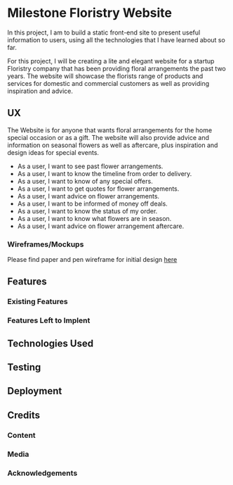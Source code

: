 # Milestone Floristry Website

In this project, I am to build a static front-end site to present useful information to users, using all the technologies that I have learned about so far.

For this project, I will be creating a lite and elegant website for a startup Floristry company that has been providing floral arrangements the past two years. The website will showcase the florists range of products and services for domestic and commercial customers as well as providing inspiration and advice.

## UX

The Website is for anyone that wants floral arrangements for the home special occasion or as a gift. The website will also provide advice and information on seasonal flowers as well as aftercare, plus inspiration and design ideas for special events.

- As a user, I want to see past flower arrangements.
- As a user, I want to know the timeline from order to delivery.
- As a user, I want to know of any special offers.
- As a user, I want to get quotes for flower arrangements.
- As a user, I want advice on flower arrangements.
- As a user, I want to be informed of money off deals.
- As a user, I want to know the status of my order.
- As a user, I want to know what flowers are in season.
- As a user, I want advice on flower arrangement aftercare.

### Wireframes/Mockups

Please find paper and pen wireframe for initial design <a href="wireframe/initial-wireframe.jpeg">here</a>

## Features

### Existing Features

### Features Left to Implent

## Technologies Used

## Testing

## Deployment

## Credits

### Content

### Media

### Acknowledgements

